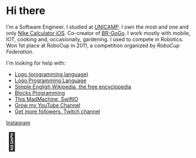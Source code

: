 # Hi there 

I'm a Software Engineer. I studied at [UNICAMP](https://www.unicamp.br). I own the most and one and only [Nike Calculator iOS](https://github.com/ssouzawallace/senolop). Co-creator of [BR-GoGo](https://br-gogo.sourceforge.net).
I work mostly with mobile, IOT, cooking and, occasionally, gardening.
I used to compete in Robotics. Won 1st place at RoboCup in 2011, a competition organized by _RoboCup Federation_.

I'm looking for help with:
- [Logo (programming language)](https://en.wikipedia.org/wiki/Logo_(programming_language))
- [Logo Programming Language](https://el.media.mit.edu/logo-foundation/what_is_logo/logo_programming.html)
- [Simple Engligh Wikipedia, the free encyclopedia](https://simple.wikipedia.org/wiki/Logo_(programming_language))
- [Blocks Programming](https://github.com/ssouzawallace/blocks-programming)
- [This MadMachine, SwiftIO](https://github.com/madmachineio/SwiftIO)
- [Grow my YouTube Channel](https://www.youtube.com/channel/UCZPrgtR2obUmAN2vQz4zzTQ)
- [Get more followers. Twitch channel](https://www.twitch.tv/seugostooso)

[Instagram](https://instagram.com/seugostooso)

<font size="100*100*100*100">🌊</font>
